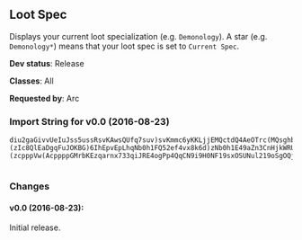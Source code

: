 ## Loot Spec

Displays your current loot specialization (e.g. `Demonology`). A star (e.g.
`Demonology*`) means that your loot spec is set to `Current Spec`.

**Dev status**: Release

**Classes**: All

**Requested by**: Arc

### Import String for v0.0 (2016-08-23)

    diu2gaGivvUeIuJss5ussRsvKAwsQUfq7suv)svKmmc6yKKLjjEMQctdQ4AeOTrc(MQsghbCorLwhujDpOQ9bbPdQkIfIi5HiQMiIWfHGYgre9riWjHqReHzQQu3ecQ2POIFcvIHcbXsvv0trAQqzVc)vvyWkhMupwLMSQ0LLAZIYNrugnj1Pf51qLYSL42eA3e9BqdhIwoGNRIPJ66qA7QQ67IQmEs05jHwVQOMpuPA)uhQcSG(gybvF5euEcSGMKjoWc6f9WqXGccccc69neYEuK91RgIYex1deeee0ef4vx8EIhEpnkG(rl)BIc8QlEsyEMWeGGGGGE0M9Gi5euE8u3aThiiiiOjkWRU4b0za9r9NAU9W7jOjmbiiiiOh5Ohgk6XTs2deeee0ef4vx8UOhgkI1kzp8E)(zIc8QlEaDgqFuJOKBG)6IhEpvEpLhqNb0h1FQ52ef4vx8k6d)zNb0h1E49aZn3CnHjkWRU4LHkVCck9e14wto6HHIyTsUwvt4555vGxDXRaHmfzFrKeE49qqZFdHmfzFt6s6znNGYAvnHNNNxbE1fVh19KAXUUx6cL19oSgWeEEEEPmVceYuK9frs4HhVNqpwDlnHNNNNNNNxbE1fVdY(6H3dbntr23KUKEwZjOSwvt455555559OUNul219Eu3lDHsp8EiOzkY(M0L0ZAobLikZG1oi7Bvt45555555DynGhEVFp9pt45551LtBcpppppppVh19KAXUU3J6EPlu6H3dbntr23KUKEwZjOerzgKukIijQvGqMISVisIQMWZZZZZZZ7WAap8E)(zcpppVw(AcppppGMrbKEzqarnx733qiJRE4ogPp4QqCN9i9H0NF19sxOSUNul219oSgOQjA5RjmrbE1fVmu5LtqP3lKC0ddfXALCTQMWZZZtcZZdVhcAglj21QAcpppVuMNeMNhOxrF4p7mG(O2dH6b0za9rnIsUb(RlES6wAcpppppppVl6HHIyTs2dVNOg3AYrpmueRvY1Q6bb8(9ZeEEEEEEEEf9H)SZa6JAp8EsyEMWZZZRLVMWZZZdOzuaP3f9WqrSwjBIw(AINK)lKC0ddfXALShEVxi5OhgkI1k5G(cFCrpmumivWbhu9Lt)BmGezK1aiC4Bh5imOx0ddfXALCqZqLxobL1Q6b0mkG0tJcOF0Y)5)cjh9WqrSwjxRQxlFd6BFUb9jaxV)cZxOxfHQuauOaGv(iOVPdYIwrSwjhusFdAguY00ZDKtfHbvDNitnhKuqfQKRGcX5dfuqOGQ(OIargioce00Bq)gczpkY(g0KmXpUqrKLM73ihvbTa1VbwqFtzzPlAHvmWcQiAHtbwWbh0m9LtqzGfur0cNcSGdoOi)JK1LwYbwqfrlCkWco4GcOVDGfur0cNcSGdoOaWshybveTWPal4GdkRlTKdSGkIw4uGfCWbhujQigqImYAGtKJQGc0KLGsmfr2bLBLCqpDjdHatsoOFJWijwqzGezK1abwq7)TKdk5q5BItq5jOSIi7GEynJEckQS)3soOAuggu0t)qxYtR4Hbq7Gubf90pqLjoivWbnV0lRoYPIkfcQsCjl70CqsqbQ8vfCeuqfemxCQO6lHQImqC(iOkIlzzNMds(LqC(sabeqafu9rUFjuOQidehCcoOIb9nONGwj)k5RkFHb9FKJkCQOk4ia
     

### Changes

#### v0.0 (2016-08-23):

Initial release.

